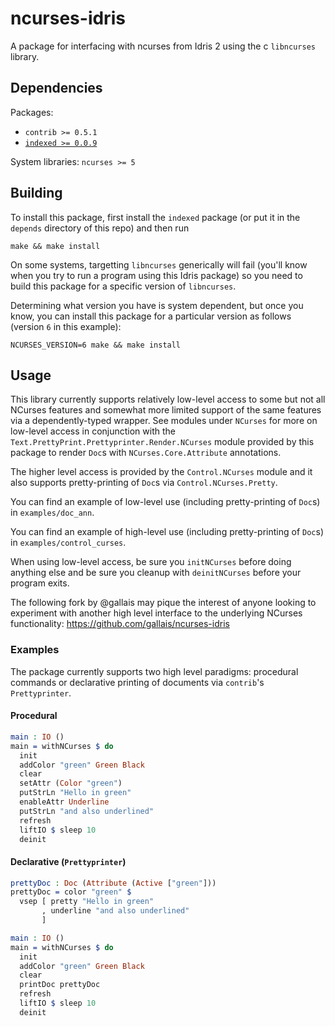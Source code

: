 # ncurses-idris
A package for interfacing with ncurses from Idris 2 using the c `libncurses` library.

## Dependencies
Packages:
- `contrib >= 0.5.1`
- [`indexed >= 0.0.9`](http://github.com/mattpolzin/idris-indexed.git)

System libraries:
`ncurses >= 5`

## Building
To install this package, first install the `indexed` package (or put it in the `depends` directory of this repo) and then run
```shell
make && make install
```

On some systems, targetting `libncurses` generically will fail (you'll know when you try to run a program using this Idris package) so you need to build this package for a specific version of `libncurses`.

Determining what version you have is system dependent, but once you know, you can install this package for a particular version as follows (version `6` in this example):
```shell
NCURSES_VERSION=6 make && make install
```

## Usage
This library currently supports relatively low-level access to some but not all NCurses features and
somewhat more limited support of the same features via a dependently-typed wrapper. See modules under
`NCurses` for more on low-level access in conjunction with the `Text.PrettyPrint.Prettyprinter.Render.NCurses`
module provided by this package to render `Doc`s with `NCurses.Core.Attribute` annotations.

The higher level access is provided by the `Control.NCurses` module and it also supports pretty-printing of
`Doc`s via `Control.NCurses.Pretty`.

You can find an example of low-level use (including pretty-printing of `Doc`s) in `examples/doc_ann`.

You can find an example of high-level use (including pretty-printing of `Doc`s) in `examples/control_curses`.

When using low-level access, be sure you `initNCurses` before doing anything else and be sure you cleanup
with `deinitNCurses` before your program exits.

The following fork by @gallais may pique the interest of anyone looking to experiment with another high level interface to the underlying NCurses functionality: https://github.com/gallais/ncurses-idris

### Examples

The package currently supports two high level paradigms: procedural commands or declarative printing of documents via `contrib`'s `Prettyprinter`.

#### Procedural

```idris
main : IO ()
main = withNCurses $ do
  init
  addColor "green" Green Black
  clear
  setAttr (Color "green")
  putStrLn "Hello in green"
  enableAttr Underline
  putStrLn "and also underlined"
  refresh
  liftIO $ sleep 10
  deinit
```

#### Declarative (`Prettyprinter`)

```idris
prettyDoc : Doc (Attribute (Active ["green"]))
prettyDoc = color "green" $
  vsep [ pretty "Hello in green"
       , underline "and also underlined"
       ]

main : IO ()
main = withNCurses $ do
  init
  addColor "green" Green Black
  clear
  printDoc prettyDoc
  refresh
  liftIO $ sleep 10
  deinit
```

